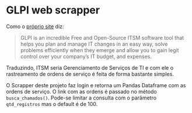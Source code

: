 # GLPI web scrapper

Como o [próprio site](https://glpi-project.org/) diz:

>GLPI is an incredible Free and Open-Source ITSM software tool that helps you plan and manage IT changes in an easy way, solve problems efficiently when they emerge and allow you to gain legit control over your company’s IT budget, and expenses.

Traduzindo, ITSM seria Gerenciamento de Serviços de TI e com ele o rastreamento de ordens de serviço é feita de forma bastante simples.

O Scrapper deste projeto faz login e retorna um Pandas Dataframe com as ordens de serviço. O link com as ordens é passado no método ```busca_chamados()```. Pode-se limitar a consulta com o parâmetro ```qtd_registros``` mas o default é de 100.

